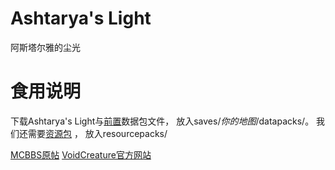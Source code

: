 # Ashtarya's Light
阿斯塔尔雅的尘光

# 食用说明
下载Ashtarya's Light与[前置](https://github.com/VoidCreatureWorkShop/Ashtarya-s-Light-Dependency)数据包文件，
放入saves/*你的地图*/datapacks/。
我们还需要[资源包](https://github.com/VoidCreatureWorkShop/Ashtarya-s-Light-Resource-Pack) ，
放入resourcepacks/

[MCBBS原帖]()
[VoidCreature官方网站]()
